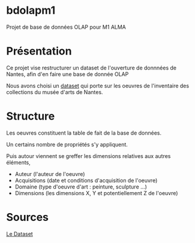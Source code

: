 # bdolapm1

Projet de base de données OLAP pour M1 ALMA

# Présentation

Ce projet vise restructurer un dataset de l'ouverture de donnnées de Nantes,
afin d'en faire une base de donnée OLAP

Nous avons choisi un [dataset](http://data.nantes.fr/donnees/detail/inventaire-des-collections-du-musee-darts-de-nantes/) qui porte sur les oeuvres de l'inventaire des collections du musée d'arts de Nantes.

# Structure

Les oeuvres constituent la table de fait de la base de données.

Un certains nombre de propriétés s'y appliquent.

Puis autour viennent se greffer les dimensions relatives aux autres éléments,

* Auteur (l'auteur de l'oeuvre)
* Acquisitions (date et conditions d'acquisition de l'oeuvre)
* Domaine (type d'oeuvre d'art : peinture, sculpture ...)
* Dimensions (les dimensions X, Y et potentiellement Z de l'oeuvre)

# Sources
[Le Dataset](http://data.nantes.fr/donnees/detail/inventaire-des-collections-du-musee-darts-de-nantes/)
